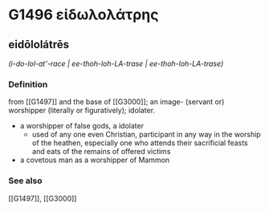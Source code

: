 # G1496 εἰδωλολάτρης

## eidōlolátrēs

_(i-do-lol-at'-race | ee-thoh-loh-LA-trase | ee-thoh-loh-LA-trase)_

### Definition

from [[G1497]] and the base of [[G3000]]; an image- (servant or) worshipper (literally or figuratively); idolater.

- a worshipper of false gods, a idolater
  - used of any one even Christian, participant in any way in the worship of the heathen, especially one who attends their sacrificial feasts and eats of the remains of offered victims
- a covetous man as a worshipper of Mammon

### See also

[[G1497]], [[G3000]]

